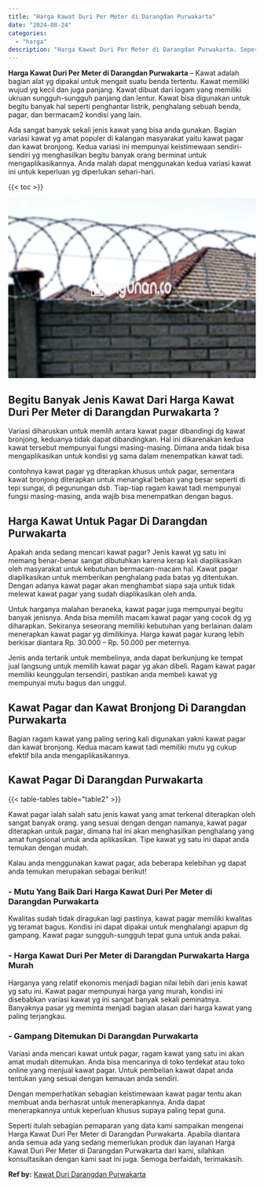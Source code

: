 ```yaml
---
title: "Harga Kawat Duri Per Meter di Darangdan Purwakarta"
date: "2024-08-24"
categories: 
  - "harga"
description: "Harga Kawat Duri Per Meter di Darangdan Purwakarta. Seperti itulah sebagian pemaparan yang data kami sampaikan mengenai Harga Kawat Duri Per Meter di Darangd..."
---
```


**Harga Kawat Duri Per Meter di Darangdan Purwakarta** – Kawat adalah bagian alat yg dipakai untuk mengait suatu benda tertentu. Kawat memiliki wujud yg kecil dan juga panjang. Kawat dibuat dari logam yang memiliki ukruan sungguh-sungguh panjang dan lentur. Kawat bisa digunakan untuk begitu banyak hal seperti penghantar listrik, penghalang sebuah benda, pagar, dan bermacam2 kondisi yang lain.

Ada sangat banyak sekali jenis kawat yang bisa anda gunakan. Bagian variasi kawat yg amat populer di kalangan masyarakat yaitu kawat pagar dan kawat bronjong. Kedua variasi ini mempunyai keistimewaan sendiri-sendiri yg menghasilkan begitu banyak orang berminat untuk mengaplikasikannya. Anda malah dapat menggunakan kedua variasi kawat ini untuk keperluan yg diperlukan sehari-hari.

{{< toc >}}

![Harga Kawat Duri Per Meter di Darangdan Purwakarta](/images/jual-kawat-murah14.png)

## Begitu Banyak Jenis Kawat Dari Harga Kawat Duri Per Meter di Darangdan Purwakarta ?

Variasi diharuskan untuk memlih antara kawat pagar dibandingi dg kawat bronjong, keduanya tidak dapat dibandingkan. Hal ini dikarenakan kedua kawat tersebut mempunyai fungsi masing-masing. Dimana anda tidak bisa mengaplikasikan untuk kondisi yg sama dalam menempatkan kawat tadi.

contohnya kawat pagar yg diterapkan khusus untuk pagar, sementara kawat bronjong diterapkan untuk menangkal beban yang besar seperti di tepi sungai, di pegunungan dsb. Tiap-tiap ragam kawat tadi mempunyai fungsi masing-masing, anda wajib bisa menempatkan dengan bagus.

## Harga Kawat Untuk Pagar Di Darangdan Purwakarta

Apakah anda sedang mencari kawat pagar? Jenis kawat yg satu ini memang benar-benar sangat dibutuhkan karena kerap kali diaplikasikan oleh masyarakat untuk kebutuhan bermacam-macam hal. Kawat pagar diaplikasikan untuk memberikan penghalang pada batas yg ditentukan. Dengan adanya kawat pagar akan menghambat siapa saja untuk tidak melewat kawat pagar yang sudah diaplikasikan oleh anda.

Untuk harganya malahan beraneka, kawat pagar juga mempunyai begitu banyak jenisnya. Anda bisa memilih macam kawat pagar yang cocok dg yg diharapkan. Sekiranya seseorang memiliki kebutuhan yang berlainan dalam menerapkan kawat pagar yg dimilikinya. Harga kawat pagar kurang lebih berkisar diantara Rp. 30.000 – Rp. 50.000 per meternya.

Jenis anda tertarik untuk membelinya, anda dapat berkunjung ke tempat jual langsung untuk memilih kawat pagar yg akan dibeli. Ragam kawat pagar memiliki keunggulan tersendiri, pastikan anda membeli kawat yg mempunyai mutu bagus dan unggul.

## Kawat Pagar dan Kawat Bronjong Di Darangdan Purwakarta

Bagian ragam kawat yang paling sering kali digunakan yakni kawat pagar dan kawat bronjong. Kedua macam kawat tadi memiliki mutu yg cukup efektif bila anda mengaplikasikannya.

## Kawat Pagar Di Darangdan Purwakarta

{{< table-tables table="table2" >}}

Kawat pagar ialah salah satu jenis kawat yang amat terkenal diterapkan oleh sangat banyak orang. yang sesuai dengan dengan namanya, kawat pagar diterapkan untuk pagar, dimana hal ini akan menghasilkan penghalang yang amat fungsional untuk anda aplikasikan. Tipe kawat yg satu ini dapat anda temukan dengan mudah.

Kalau anda menggunakan kawat pagar, ada beberapa kelebihan yg dapat anda temukan merupakan sebagai berikut!

### \- Mutu Yang Baik Dari Harga Kawat Duri Per Meter di Darangdan Purwakarta

Kwalitas sudah tidak diragukan lagi pastinya, kawat pagar memiliki kwalitas yg teramat bagus. Kondisi ini dapat dipakai untuk menghalangi apapun dg gampang. Kawat pagar sungguh-sungguh tepat guna untuk anda pakai.

### \- Harga Kawat Duri Per Meter di Darangdan Purwakarta Harga Murah

Harganya yang relatif ekonomis menjadi bagian nilai lebih dari jenis kawat yg satu ini. Kawat pagar mempunyai harga yang murah, kondisi ini disebabkan variasi kawat yg ini sangat banyak sekali peminatnya. Banyaknya pasar yg meminta menjadi bagian alasan dari harga kawat yang paling terjangkau.

### \- Gampang Ditemukan Di Darangdan Purwakarta

Variasi anda mencari kawat untuk pagar, ragam kawat yang satu ini akan amat mudah ditemukan. Anda bisa mencarinya di toko terdekat atau toko online yang menjual kawat pagar. Untuk pembelian kawat dapat anda tentukan yang sesuai dengan kemauan anda sendiri.

Dengan memperhatikan sebagian keistimewaan kawat pagar tentu akan membuat anda berhasrat untuk menerapkannya. Anda dapat menerapkannya untuk keperluan khusus supaya paling tepat guna.

Seperti itulah sebagian pemaparan yang data kami sampaikan mengenai Harga Kawat Duri Per Meter di Darangdan Purwakarta. Apabila diantara anda semua ada yang sedang memerlukan produk dan layanan Harga Kawat Duri Per Meter di Darangdan Purwakarta dari kami, silahkan konsultasikan dengan kami saat ini juga. Semoga berfaidah, terimakasih.

**Ref by:** [Kawat Duri Darangdan Purwakarta](https://id.wikipedia.org/wiki/Kawat)
